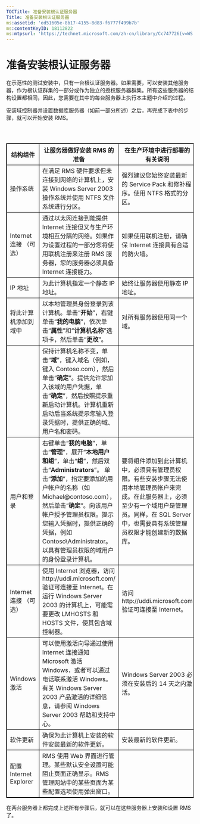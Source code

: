 ```yaml
---
TOCTitle: 准备安装根认证服务器
Title: 准备安装根认证服务器
ms:assetid: 'ed51605e-8b17-4155-8d83-f6777f499b7b'
ms:contentKeyID: 18112822
ms:mtpsurl: 'https://technet.microsoft.com/zh-cn/library/Cc747726(v=WS.10)'
---
```


准备安装根认证服务器
====================

在示范性的测试安装中，只有一台根认证服务器。如果需要，可以安装其他服务器，作为根认证群集的一部分或作为独立的授权服务器群集。所有这些服务器的结构设置都相同，因此，您需要在其中的每台服务器上执行本主题中介绍的过程。

安装域控制器并设置数据库服务器（如前一部分所述）之后，再完成下表中的步骤，就可以开始安装 RMS。

###  

 
<p></p>

<table style="border:1px solid black;">
<colgroup>
<col width="33%" />
<col width="33%" />
<col width="33%" />
</colgroup>
<thead>
<tr class="header">
<th style="border:1px solid black;" >结构组件</th>
<th style="border:1px solid black;" >让服务器做好安装 RMS 的准备</th>
<th style="border:1px solid black;" >在生产环境中进行部署的有关说明</th>
</tr>
</thead>
<tbody>
<tr class="odd">
<td style="border:1px solid black;">操作系统</td>
<td style="border:1px solid black;">在满足 RMS 硬件要求但未连接到网络的计算机上，安装 Windows Server 2003 操作系统并使用 NTFS 文件系统进行分区。</td>
<td style="border:1px solid black;">强烈建议您始终安装最新的 Service Pack 和修补程序。使用 NTFS 格式的分区。</td>
</tr>
<tr class="even">
<td style="border:1px solid black;">Internet 连接
（可选）</td>
<td style="border:1px solid black;">通过以太网连接到能提供 Internet 连接但又与生产环境相互分隔的网络。如果作为设置过程的一部分您将使用联机注册来注册 RMS 服务器，您的服务器必须具备 Internet 连接能力。</td>
<td style="border:1px solid black;">如果使用联机注册，请确保 Internet 连接具有合适的防火墙。</td>
</tr>
<tr class="odd">
<td style="border:1px solid black;">IP 地址</td>
<td style="border:1px solid black;">为此计算机指定一个静态 IP 地址。</td>
<td style="border:1px solid black;">始终让服务器使用静态 IP 地址。</td>
</tr>
<tr class="even">
<td style="border:1px solid black;">将此计算机添加到域中</td>
<td style="border:1px solid black;">以本地管理员身份登录到该计算机。单击“<strong>开始</strong>”，右键单击“<strong>我的电脑</strong>”，依次单击“<strong>属性</strong>”和“<strong>计算机名称</strong>”选项卡，然后单击“<strong>更改</strong>”。</td>
<td style="border:1px solid black;">对所有服务器使用同一个域。</td>
</tr>
<tr class="odd">
<td style="border:1px solid black;"> </td>
<td style="border:1px solid black;">保持计算机名称不变，单击“<strong>域</strong>”，键入域名（例如，键入 Contoso.com），然后单击“<strong>确定</strong>”。提供允许您加入该域的用户凭据，单击“<strong>确定</strong>”，然后按照提示重新启动计算机。计算机重新启动后当系统提示您输入登录凭据时，提供正确的域、用户名和密码。</td>
<td style="border:1px solid black;"> </td>
</tr>
<tr class="even">
<td style="border:1px solid black;">用户和登录</td>
<td style="border:1px solid black;">右键单击“<strong>我的电脑</strong>”，单击“<strong>管理</strong>”，展开“<strong>本地用户和组</strong>”，单击“<strong>组</strong>”，然后双击“<strong>Administrators</strong>”。
单击“<strong>添加</strong>”，指定要添加的用户帐户的名称（如 Michael@contoso.com），然后单击“<strong>确定</strong>”。向该用户帐户授予管理员权限。提示您输入凭据时，提供正确的凭据，例如 Contoso\Administrator。
以具有管理员权限的域用户的身份登录计算机。</td>
<td style="border:1px solid black;">要将组件添加到此计算机中，必须具有管理员权限。有些安装步骤无法使用本地管理员帐户来完成。在此服务器上，必须至少有一个域用户是管理员。同样，在 SQL Server 中，也需要具有系统管理员权限才能创建新的数据库。</td>
</tr>
<tr class="odd">
<td style="border:1px solid black;">Internet 连接
（可选）</td>
<td style="border:1px solid black;">使用 Internet 浏览器，访问 http://uddi.microsoft.com/ 验证可连接至 Internet。在运行 Windows Server 2003 的计算机上，可能需要更改 LMHOSTS 和 HOSTS 文件，使其包含域控制器。</td>
<td style="border:1px solid black;">访问 http://uddi.microsoft.com 验证可连接至 Internet。</td>
</tr>
<tr class="even">
<td style="border:1px solid black;">Windows 激活</td>
<td style="border:1px solid black;">可以使用激活向导通过使用 Internet 连接通知 Microsoft 激活 Windows，或者可以通过电话联系激活 Windows。有关 Windows Server 2003 产品激活的详细信息，请参阅 Windows Server 2003 帮助和支持中心。</td>
<td style="border:1px solid black;">Windows Server 2003 必须在安装后的 14 天之内激活。</td>
</tr>
<tr class="odd">
<td style="border:1px solid black;">软件更新</td>
<td style="border:1px solid black;">确保为此计算机上安装的软件安装最新的软件更新。</td>
<td style="border:1px solid black;">安装最新的软件更新。</td>
</tr>
<tr class="even">
<td style="border:1px solid black;">配置 Internet Explorer</td>
<td style="border:1px solid black;">RMS 使用 Web 界面进行管理。某些默认安全设置可能阻止页面正确显示。RMS 管理网站中的某些页面为某些配置选项使用弹出窗口。</td>
<td style="border:1px solid black;"> </td>
</tr>
</tbody>
</table>

<p></p>

  
在两台服务器上都完成上述所有步骤后，就可以在这些服务器上安装和设置 RMS 了。
